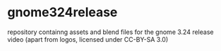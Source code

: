 # gnome324release
repository containng assets and blend files for the gnome 3.24 release video (apart from logos, licensed under CC-BY-SA 3.0)
